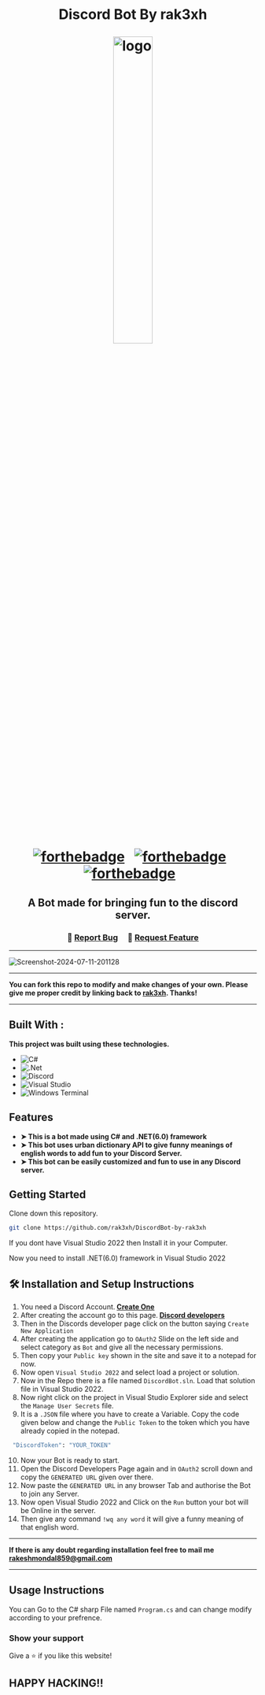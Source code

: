 <h1 align="center">
   Discord Bot By <b>rak3xh</b> <br/>
  <p align="center">
  <p align="center"><img src="https://i.ibb.co/w7b85Lj/logo.png" alt="logo" border="0" width="40%"></p> 
 

<br/>

<div align="center">


[![forthebadge](https://forthebadge.com/images/badges/built-with-love.svg)](https://forthebadge.com) &nbsp;
[![forthebadge](https://forthebadge.com/images/badges/made-with-c-sharp.svg)](https://forthebadge.com) &nbsp;
[![forthebadge](https://forthebadge.com/images/badges/open-source.svg)](https://forthebadge.com) &nbsp;

</div>

<h2 align="center">A Bot made for bringing fun to the discord server. </h2>


<h3 align="center">
    🔹
    <a href="https://github.com/rak3xh/DiscordBot-by-rak3xh/issues">Report Bug</a> &nbsp; &nbsp;
    🔹
    <a href="https://github.com/rak3xh/DiscordBot-by-rak3xh/issues">Request Feature</a>
</h3>

---

<img src="https://i.ibb.co/g4K0pXx/Screenshot-2024-07-11-201128.png" alt="Screenshot-2024-07-11-201128" border="0">

---

**You can fork this repo to modify and make changes of your own. Please give me proper credit by linking back to [rak3xh](https://rak3xh-portfolio.vercel.app/). Thanks!**

---

## Built With :

**This project was built using these technologies.**

- ![C#](https://img.shields.io/badge/c%23-%23239120.svg?style=for-the-badge&logo=csharp&logoColor=white)
- ![.Net](https://img.shields.io/badge/.NET-5C2D91?style=for-the-badge&logo=.net&logoColor=white)
- ![Discord](https://img.shields.io/badge/Discord-%235865F2.svg?style=for-the-badge&logo=discord&logoColor=white)
- ![Visual Studio](https://img.shields.io/badge/Visual%20Studio-5C2D91.svg?style=for-the-badge&logo=visual-studio&logoColor=white)
- ![Windows Terminal](https://img.shields.io/badge/Windows%20Terminal-%234D4D4D.svg?style=for-the-badge&logo=windows-terminal&logoColor=white)


## Features

- **➤ This is a bot made using C# and .NET(6.0) framework**
- **➤ This bot uses urban dictionary API to give funny meanings of english words to add fun to your Discord Server.**
- **➤ This bot can be easily customized and fun to use in any Discord server.**



## Getting Started

Clone down this repository.

<p>

```bash
git clone https://github.com/rak3xh/DiscordBot-by-rak3xh
```

<p>If you dont have Visual Studio 2022 then Install it in your Computer.</p>
<p>Now you need to install .NET(6.0) framework in Visual Studio 2022</p>

## 🛠 Installation and Setup Instructions

1. You need a Discord Account.<b> [Create One](https://discord.com/)</b>
2. After creating the account go to this page.<b> [Discord developers](https://discord.com/developers/applications)</b>
3. Then in the Discords developer page click on the button saying `Create New Application`
4. After creating the application go to `OAuth2` Slide on the left side and select category as `Bot` and give all the necessary permissions.
5. Then copy your `Public key` shown in the site and save it to a notepad for now.
6. Now open `Visual Studio 2022` and select load a project or solution.
7. Now in the Repo there is a file named `DiscordBot.sln`. Load that solution file in Visual Studio 2022.
8. Now right click on the project in Visual Studio Explorer side and select the `Manage User Secrets` file.
9. It is a `.JSON` file where you have to create a Variable. Copy the code given below and change the `Public Token` to the token which you have already copied in the notepad.
```bash
 "DiscordToken": "YOUR_TOKEN"
``` 
10. Now your Bot is ready to start.
11. Open the Discord Developers Page again and in `OAuth2` scroll down and copy the `GENERATED URL` given over there.
12. Now paste the `GENERATED URL` in any browser Tab and authorise the Bot to join any Server.
13. Now open Visual Studio 2022 and Click on the `Run` button your bot will be Online in the server.
14. Then give any command `!wq any word` it will give a funny meaning of that english word. 

****

**If there is any doubt regarding installation feel free to mail me <a href="mailto:rakeshmondal859@gmail.com">rakeshmondal859@gmail.com</a>**

****

## Usage Instructions

You can Go to the C# sharp File named `Program.cs` and can change modify according to your prefrence.
### Show your support

Give a ⭐ if you like this website!

## HAPPY HACKING!!
